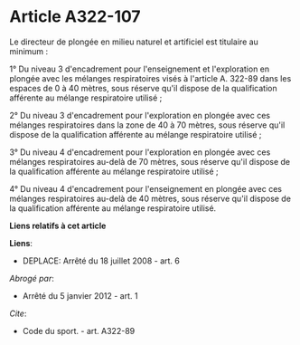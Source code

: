 # Article A322-107

Le directeur de plongée en milieu naturel et artificiel est titulaire au minimum : 

1° Du niveau 3 d'encadrement pour l'enseignement et l'exploration en plongée avec les mélanges respiratoires visés à
l'article A. 322-89 dans les espaces de 0 à 40 mètres, sous réserve qu'il dispose de la qualification afférente au mélange
respiratoire utilisé ; 

2° Du niveau 3 d'encadrement pour l'exploration en plongée avec ces mélanges respiratoires dans la zone de 40 à 70 mètres,
sous réserve qu'il dispose de la qualification afférente au mélange respiratoire utilisé ; 

3° Du niveau 4 d'encadrement pour l'exploration en plongée avec ces mélanges respiratoires au-delà de 70 mètres, sous réserve
qu'il dispose de la qualification afférente au mélange respiratoire utilisé ; 

4° Du niveau 4 d'encadrement pour l'enseignement en plongée avec ces mélanges respiratoires au-delà de 40 mètres, sous
réserve qu'il dispose de la qualification afférente au mélange respiratoire utilisé.

**Liens relatifs à cet article**

**Liens**:

  - DEPLACE: Arrêté du 18 juillet 2008 - art. 6

_Abrogé par_:

  - Arrêté du 5 janvier 2012 - art. 1

_Cite_:

  - Code du sport. - art. A322-89
